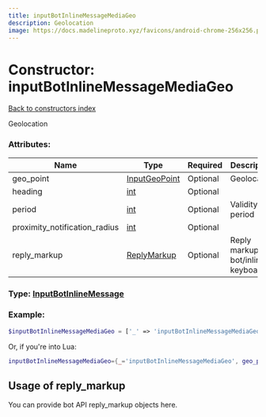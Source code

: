 ```yaml
---
title: inputBotInlineMessageMediaGeo
description: Geolocation
image: https://docs.madelineproto.xyz/favicons/android-chrome-256x256.png
---
```

# Constructor: inputBotInlineMessageMediaGeo  
[Back to constructors index](index.md)



Geolocation

### Attributes:

| Name     |    Type       | Required | Description |
|----------|---------------|----------|-------------|
|geo\_point|[InputGeoPoint](../types/InputGeoPoint.md) | Optional|Geolocation|
|heading|[int](../types/int.md) | Optional|
|period|[int](../types/int.md) | Optional|Validity period|
|proximity\_notification\_radius|[int](../types/int.md) | Optional|
|reply\_markup|[ReplyMarkup](../types/ReplyMarkup.md) | Optional|Reply markup for bot/inline keyboards|



### Type: [InputBotInlineMessage](../types/InputBotInlineMessage.md)


### Example:

```php
$inputBotInlineMessageMediaGeo = ['_' => 'inputBotInlineMessageMediaGeo', 'geo_point' => InputGeoPoint, 'heading' => int, 'period' => int, 'proximity_notification_radius' => int, 'reply_markup' => ReplyMarkup];
```  


Or, if you're into Lua:

```lua
inputBotInlineMessageMediaGeo={_='inputBotInlineMessageMediaGeo', geo_point=InputGeoPoint, heading=int, period=int, proximity_notification_radius=int, reply_markup=ReplyMarkup}

```



## Usage of reply_markup

You can provide bot API reply_markup objects here.  


